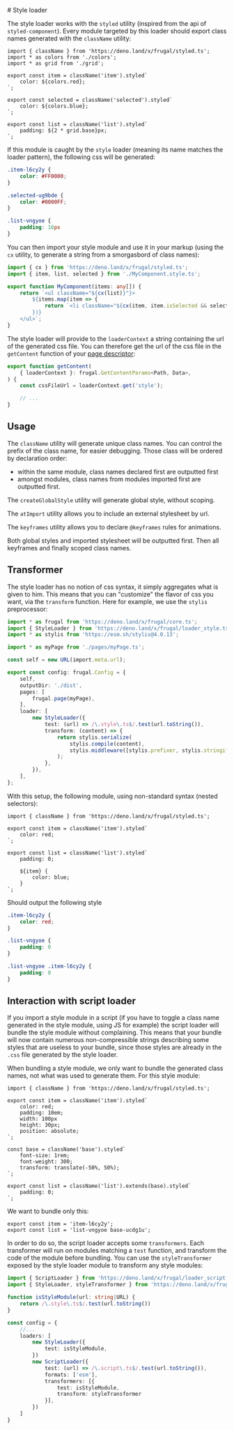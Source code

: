 # Style loader

The style loader works with the `styled` utility (inspired from the api of `styled-component`). Every module targeted by this loader should export class names generated with the `className` utility:

```tsx
import { className } from 'https://deno.land/x/frugal/styled.ts';
import * as colors from './colors';
import * as grid from './grid';

export const item = className('item').styled`
    color: ${colors.red};
`;

export const selected = className('selected').styled`
    color: ${colors.blue};
`;

export const list = className('list').styled`
    padding: ${2 * grid.base}px;
`;
```

If this module is caught by the `style` loader (meaning its name matches the loader pattern), the following css will be generated:

```css
.item-l6cy2y {
    color: #FF0000;
}

.selected-ug9bde {
    color: #0000FF;
}

.list-vngyoe {
    padding: 16px
}
```

You can then import your style module and use it in your markup (using the `cx` utility, to generate a string from a smorgasbord of class names):

```ts
import { cx } from 'https://deno.land/x/frugal/styled.ts';
import { item, list, selected } from './MyComponent.style.ts';

export function MyComponent(items: any[]) {
    return `<ul className="${cx(list)}"}>
        ${items.map(item => {
            return `<li className="${cx(item, item.isSelected && selected)}>
        })}
    </ul>`;
}
```

The style loader will provide to the `loaderContext` a string containing the url of the generated css file. You can therefore get the url of the css file in the `getContent` function of your [page descriptor](/docs/concepts/page-descriptor):

```ts
export function getContent(
    { loaderContext }: frugal.GetContentParams<Path, Data>,
) {
    const cssFileUrl = loaderContext.get('style');

    // ...
}
```

## Usage

The `className` utility will generate unique class names. You can control the prefix of the class name, for easier debugging. Those class will be ordered by declaration order:

- within the same module, class names declared first are outputted first
- amongst modules, class names from modules imported first are outputted first.

The `createGlobalStyle` utility will generate global style, without scoping.

The `atImport` utility allows you to include an external stylesheet by url.

The `keyframes` utility allows you to declare `@keyframes` rules for animations.

Both global styles and imported stylesheet will be outputted first. Then all keyframes and finally scoped class names.

## Transformer

The style loader has no notion of css syntax, it simply aggregates what is given to him. This means that you can "customize" the flavor of css you want, via the `transform` function. Here for example, we use the `stylis` preprocessor:

```ts
import * as frugal from 'https://deno.land/x/frugal/core.ts';
import { StyleLoader } from 'https://deno.land/x/frugal/loader_style.ts';
import * as stylis from 'https://esm.sh/stylis@4.0.13';

import * as myPage from './pages/myPage.ts';

const self = new URL(import.meta.url);

export const config: frugal.Config = {
    self,
    outputDir: './dist',
    pages: [
        frugal.page(myPage),
    ],
    loader: [
        new StyleLoader({
            test: (url) => /\.style\.ts$/.test(url.toString()),
            transform: (content) => {
                return stylis.serialize(
                    stylis.compile(content),
                    stylis.middleware([stylis.prefixer, stylis.stringify]),
                );
            },
        }),
    ],
};
```

With this setup, the following module, using non-standard syntax (nested selectors):

```tsx
import { className } from 'https://deno.land/x/frugal/styled.ts';

export const item = className('item').styled`
    color: red;
`;

export const list = className('list').styled`
    padding: 0;

    ${item} {
        color: blue;
    }
`;
```

Should output the following style

```css
.item-l6cy2y {
    color: red;
}

.list-vngyoe {
    padding: 0
}

.list-vngyoe .item-l6cy2y {
    padding: 0
}
```

## Interaction with script loader

If you import a style module in a script (if you have to toggle a class name generated in the style module, using JS for example) the script loader will bundle the style module without complaining. This means that your bundle will now contain numerous non-compressible strings describing some styles that are useless to your bundle, since those styles are already in the `.css` file generated by the style loader.

When bundling a style module, we only want to bundle the generated class names, not what was used to generate them. For this style module:

```tsx
import { className } from 'https://deno.land/x/frugal/styled.ts';

export const item = className('item').styled`
    color: red;
    padding: 10em;
    width: 100px
    height: 30px;
    position: absolute;
`;

const base = className('base').styled`
    font-size: 1rem;
    font-weight: 300;
    transform: translate(-50%, 50%);
`;

export const list = className('list').extends(base).styled`
    padding: 0;
`;
```

We want to bundle only this:

```tsx
export const item = 'item-l6cy2y';
export const list = 'list-vngyoe base-ucdg1u';
```

In order to do so, the script loader accepts some `transformers`. Each transformer will run on modules matching a `test` function, and transform the code of the module before bundling. You can use the `styleTransformer` exposed by the style loader module to transform any style modules:

```ts
import { ScriptLoader } from 'https://deno.land/x/frugal/loader_script.ts';
import { StyleLoader, styleTransformer } from 'https://deno.land/x/frugal/loader_style.ts';

function isStyleModule(url: string|URL) {
    return /\.style\.ts$/.test(url.toString())
}

const config = {
    //...
    loaders: [
        new StyleLoader({
            test: isStyleModule,
        })
        new ScriptLoader({
            test: (url) => /\.script\.ts$/.test(url.toString()),
            formats: ['esm'],
            transformers: [{
                test: isStyleModule,
                transform: styleTransformer
            }],
        })
    ]
}
```
